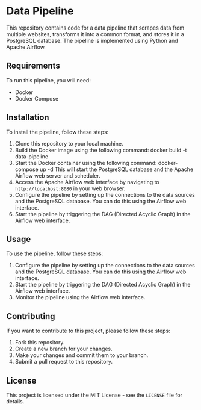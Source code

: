 # Data Pipeline

This repository contains code for a data pipeline that scrapes data from multiple websites, transforms it into a common format, and stores it in a PostgreSQL database. The pipeline is implemented using Python and Apache Airflow.

## Requirements

To run this pipeline, you will need:

- Docker
- Docker Compose

## Installation

To install the pipeline, follow these steps:

1. Clone this repository to your local machine.
2. Build the Docker image using the following command: docker build -t data-pipeline 
3. Start the Docker container using the following command: docker-compose up -d
This will start the PostgreSQL database and the Apache Airflow web server and scheduler.
4. Access the Apache Airflow web interface by navigating to `http://localhost:8080` in your web browser.
5. Configure the pipeline by setting up the connections to the data sources and the PostgreSQL database. You can do this using the Airflow web interface.
6. Start the pipeline by triggering the DAG (Directed Acyclic Graph) in the Airflow web interface.

## Usage

To use the pipeline, follow these steps:

1. Configure the pipeline by setting up the connections to the data sources and the PostgreSQL database. You can do this using the Airflow web interface.
2. Start the pipeline by triggering the DAG (Directed Acyclic Graph) in the Airflow web interface.
3. Monitor the pipeline using the Airflow web interface.

## Contributing

If you want to contribute to this project, please follow these steps:

1. Fork this repository.
2. Create a new branch for your changes.
3. Make your changes and commit them to your branch.
4. Submit a pull request to this repository.

## License

This project is licensed under the MIT License - see the `LICENSE` file for details.

